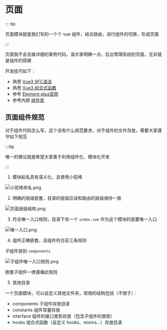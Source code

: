 # 页面

::: tip

页面模块就是我们写的一个个 vue 组件，结合路由，进行组件的切换，形成页面

:::

页面我不会去做详细的案例代码，请大家明确一点，后台管理系统的页面，无非就是组件的搭建

开发技巧如下：

* 熟悉 [Vue3 SFC语法](https://v3.cn.vuejs.org/api/sfc-spec.html)
* 熟悉 [Vue3 组合式函数](https://cn.vuejs.org/guide/reusability/composables.html)
* 参考 [Element-plus官网](https://element-plus.gitee.io/zh-CN/)
* 参考内部 [组件库](../../components/index.md)

## 页面组件规范

对于组件代码怎么写，这个没有什么规范要求，对于组件的文件存放，需要大家遵守如下规范

:::tip

唯一的建议就是希望大家善于利用组件化、模块化开发

:::

1. 模块起名具有语义化，且使用小驼峰

![小驼峰命名.png](/images/realize/小驼峰命名.png)

2. 明确的层级嵌套，目录的层级应该和路由的层级保持一致

![页面层级结构.png](/images/realize/页面层级结构.png)

3. 符合唯一入口规则，目录下有一个 `index.vue` 作为这个模块的首要唯一入口

![唯一入口.png](/images/realize/唯一入口.png)

4. 组件正确嵌套，且组件符合前三条规则

子组件放到 `components`

![子组件唯一入口规则.png](/images/realize/子组件唯一入口规则.png)

嵌套子组件一律遵循此规则

5. 其他目录

一个页面模块，可以自定义其他文件夹，常用的结构包括（不限于）：

* components 子组件存放目录
* constants 组件常量存放
* interface 组件的接口类型存放（包含子组件的类型）
* hooks 组合式函数（自定义 hooks、mixins...）存放目录
